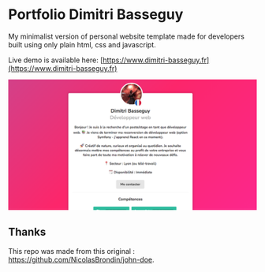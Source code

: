 # Portfolio Dimitri Basseguy
My minimalist version of personal website template made for developers built using only plain html, css and javascript.

Live demo is available here: [https://www.dimitri-basseguy.fr](https://www.dimitri-basseguy.fr)

![Project cover](src/img/twitter-capture.png)



## Thanks
This repo was made from this original : https://github.com/NicolasBrondin/john-doe.
